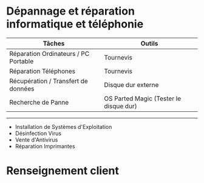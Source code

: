 # Dépannage et réparation informatique et téléphonie #


|		Tâches                              |		            Outils                   |        
|---------------------------------------|----------------------------------------|
| Réparation Ordinateurs / PC Portable  | Tournevis                              |
| Réparation Téléphones                 | Tournevis                              |
| Récupération / Transfert de données   | Disque dur externe                     |
| Recherche de Panne                    | OS Parted Magic (Tester le disque dur) |

-----------------------------------------

* Installation de Systèmes d'Exploitation   
* Désinfection Virus   
* Vente d'Antivirus   
* Réparation Imprimantes


# Renseignement client #





